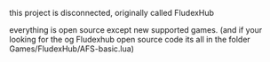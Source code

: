 this project is disconnected, originally called FludexHub

everything is open source except new supported games.
(and if your looking for the og Fludexhub open source code its all in the folder Games/FludexHub/AFS-basic.lua)

